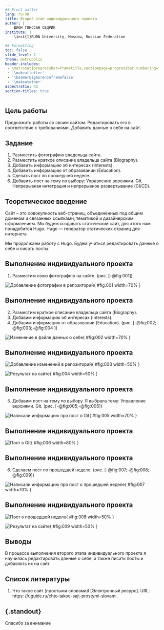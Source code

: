```yaml
---
## Front matter
lang: ru-RU
title: Второй этап индивидуального проекта
author: |
	ДИОН ГОНССАН СЕДРИК
institute: |
	\inst{1}RUDN University, Moscow, Russian Federation

## Formatting
toc: false
slide_level: 2
theme: metropolis
header-includes: 
 - \metroset{progressbar=frametitle,sectionpage=progressbar,numbering=fraction}
 - '\makeatletter'
 - '\beamer@ignorenonframefalse'
 - '\makeatother'
aspectratio: 43
section-titles: true
---
```


## Цель работы

Продолжить работы со своим сайтом. Редактировать его в соответствие с требованиями. Добавить данные о себе на сайт.

## Задание

1. Разместить фотографию владельца сайта.
2. Разместить краткое описание владельца сайта (Biography).
3. Добавить информацию об интересах (Interests).
4. Добавить информацию от образовании (Education).
5. Сделать пост по прошедшей неделе.
6. Добавить пост на тему по выбору:
Управление версиями. Git.
Непрерывная интеграция и непрерывное развертывание (CI/CD).


## Теоретическое введение

Сайт – это совокупность веб-страниц, объединённых под общим доменом и связанных ссылками, тематикой и дизайнерским оформлением. Мы будем создавать статический сайт, для этого нам понадобится Hugo.
Hugo — генератор статических страниц для интернета.

Мы продолжаем работу с Hugo. Будем учиться редактировать данные о себе и писать посты. 

## Выполнение индивидуального проекта

1. Разместим свою фотографию на сайте. (рис. [-@fig:001])

![Добавление фотографии в репозиторий](image/1.png){ #fig:001 width=70% }

## Выполнение индивидуального проекта

2. Разместим краткое описание владельца сайта (Biography).
3. Добавим информацию об интересах (Interests).
4. Добавим информацию от образовании (Education). (рис. [-@fig:002;-@fig:003;-@fig:004 ])

![Изменение в файле данных о себе](image/2.png){ #fig:002 width=70% }

## Выполнение индивидуального проекта

![Добавление изменений в репозиторий](image/3.png){ #fig:003 width=50% }

![Результат на сайте](image/4.png){ #fig:004 width=50% }

## Выполнение индивидуального проекта

5. Добавим пост на тему по выбору. Я выбрала тему: Управление версиями. Git. (рис. [-@fig:005;-@fig:006])

![Написали информацию про пост о Git](image/5.png){ #fig:005 width=70% }

## Выполнение индивидуального проекта


![Пост о Git](image/6.png){ #fig:006 width=80% }

## Выполнение индивидуального проекта

6. Сделаем пост по прошедшей неделе. (рис. [-@fig:007;-@fig:008;-@fig:009])

![Написали информацию про пост о прошедшей неделе](image/7.png){ #fig:007 width=70% }

## Выполнение индивидуального проекта

![Пост о прошедшей неделе](image/8.png){ #fig:008 width=50% }

![Результат на сайте](image/9.png){ #fig:009 width=50% }

## Выводы

В процессе выполнения второго этапа индивидуального проекта я научилась редактировать данные о себе, а также писать посты и добавлять их на сайт.

## Список литературы

1. Что такое сайт (простыми словами)l [Электронный ресурс]. URL: https: //uguide.ru/chto-takoe-sajt-prostymi-slovami.

## {.standout}

Спасибо за внимание


